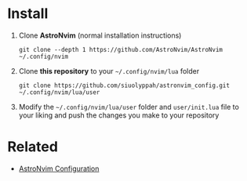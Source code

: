 # Install

1. Clone **AstroNvim** (normal installation instructions)

    ```
    git clone --depth 1 https://github.com/AstroNvim/AstroNvim ~/.config/nvim
    ```

2. Clone **this repository** to your `~/.config/nvim/lua` folder

    ```
    git clone https://github.com/siuolyppah/astronvim_config.git ~/.config/nvim/lua/user
    ```

3. Modify the `~/.config/nvim/lua/user` folder and 
    `user/init.lua` file to your liking and push the changes you make to your repository


# Related

- [AstroNvim Configuration](https://docs.astronvim.com/#%EF%B8%8F-configuration)

